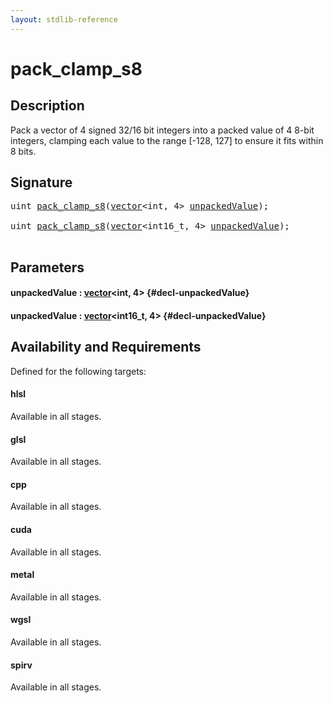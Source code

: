 ```yaml
---
layout: stdlib-reference
---
```


# pack\_clamp\_s8

## Description

Pack a vector of 4 signed 32/16 bit integers into a packed value of 4 8-bit integers,
clamping each value to the range [-128, 127] to ensure it fits within 8 bits.




## Signature 

<pre>
<span class="code_keyword">uint</span> <a href="/stdlib-reference/global-decls/pack_clamp_s8">pack_clamp_s8</a>(<a href="/stdlib-reference/types/vector/index" class="code_type">vector</a>&lt;<span class="code_keyword">int</span>, 4&gt; <a href="/stdlib-reference/global-decls/pack_clamp_s8#decl-unpackedValue" class="code_param">unpackedValue</a>);

<span class="code_keyword">uint</span> <a href="/stdlib-reference/global-decls/pack_clamp_s8">pack_clamp_s8</a>(<a href="/stdlib-reference/types/vector/index" class="code_type">vector</a>&lt;int16_t, 4&gt; <a href="/stdlib-reference/global-decls/pack_clamp_s8#decl-unpackedValue" class="code_param">unpackedValue</a>);

</pre>

## Parameters

#### unpackedValue  : [vector](/stdlib-reference/types/vector/index)\<int, 4\> {#decl-unpackedValue}
#### unpackedValue  : [vector](/stdlib-reference/types/vector/index)\<int16\_t, 4\> {#decl-unpackedValue}

## Availability and Requirements

Defined for the following targets:

#### hlsl
Available in all stages.

#### glsl
Available in all stages.

#### cpp
Available in all stages.

#### cuda
Available in all stages.

#### metal
Available in all stages.

#### wgsl
Available in all stages.

#### spirv
Available in all stages.



